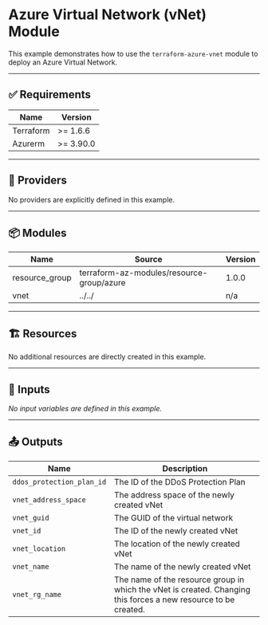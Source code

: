 <!-- BEGIN_TF_DOCS -->

# Azure Virtual Network (vNet) Module

This example demonstrates how to use the `terraform-azure-vnet` module to deploy an Azure Virtual Network.

---

## ✅ Requirements

| Name      | Version   |
|-----------|-----------|
| Terraform | >= 1.6.6  |
| Azurerm   | >= 3.90.0 |

---

## 🔌 Providers

No providers are explicitly defined in this example.

---

## 📦 Modules

| Name            | Source                              | Version |
|-----------------|-------------------------------------|---------|
| resource_group  | terraform-az-modules/resource-group/azure    | 1.0.0   |
| vnet            | ../../                              | n/a     |

---

## 🏗️ Resources

No additional resources are directly created in this example.

---

## 🔧 Inputs

_No input variables are defined in this example._

---

## 📤 Outputs

| Name                        | Description                                                                 |
|-----------------------------|-----------------------------------------------------------------------------|
| `ddos_protection_plan_id`   | The ID of the DDoS Protection Plan                                          |
| `vnet_address_space`        | The address space of the newly created vNet                                |
| `vnet_guid`                 | The GUID of the virtual network                                            |
| `vnet_id`                   | The ID of the newly created vNet                                           |
| `vnet_location`             | The location of the newly created vNet                                     |
| `vnet_name`                 | The name of the newly created vNet                                         |
| `vnet_rg_name`              | The name of the resource group in which the vNet is created. Changing this forces a new resource to be created. |

<!-- END_TF_DOCS -->
